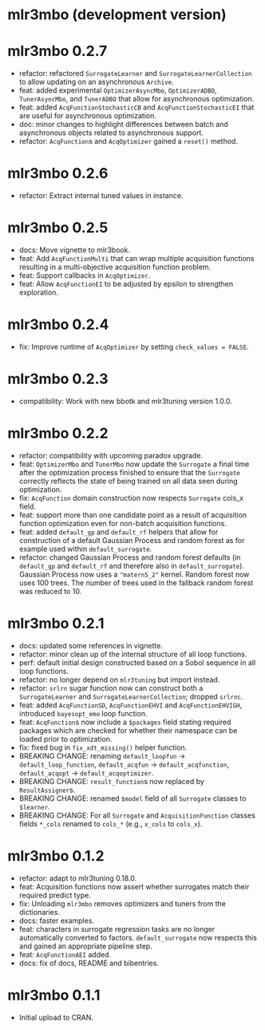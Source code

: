 # mlr3mbo (development version)

# mlr3mbo 0.2.7

* refactor: refactored `SurrogateLearner` and `SurrogateLearnerCollection` to allow updating on an asynchronous `Archive`.
* feat: added experimental `OptimizerAsyncMbo`, `OptimizerADBO`, `TunerAsyncMbo`, and `TunerADBO` that allow for asynchronous optimization.
* feat: added `AcqFunctionStochasticCB` and `AcqFunctionStochasticEI` that are useful for asynchronous optimization.
* doc: minor changes to highlight differences between batch and asynchronous objects related to asynchronous support.
* refactor: `AcqFunction`s and `AcqOptimizer` gained a `reset()` method.

# mlr3mbo 0.2.6

* refactor: Extract internal tuned values in instance.

# mlr3mbo 0.2.5

* docs: Move vignette to mlr3book.
* feat: Add `AcqFunctionMulti` that can wrap multiple acquisition functions resulting in a multi-objective acquisition function problem.
* feat: Support callbacks in `AcqOptimizer`.
* feat: Allow `AcqFunctionEI` to be adjusted by epsilon to strengthen exploration.

# mlr3mbo 0.2.4

* fix: Improve runtime of `AcqOptimizer` by setting `check_values = FALSE`.

# mlr3mbo 0.2.3

* compatibility: Work with new bbotk and mlr3tuning version 1.0.0.

# mlr3mbo 0.2.2

* refactor: compatibility with upcoming paradox upgrade.
* feat: `OptimizerMbo` and `TunerMbo` now update the `Surrogate` a final time after the optimization process finished to
        ensure that the `Surrogate` correctly reflects the state of being trained on all data seen during optimization.
* fix: `AcqFunction` domain construction now respects `Surrogate` cols_x field.
* feat: support more than one candidate point as a result of acquisition function optimization even for
        non-batch acquisition functions.
* feat: added `default_gp` and `default_rf` helpers that allow for construction of a default
        Gaussian Process and random forest as for example used within `default_surrogate`.
* refactor: changed Gaussian Process and random forest defaults (in `default_gp` and `default_rf` and therefore also in
            `default_surrogate`). Gaussian Process now uses a `"matern5_2"` kernel. Random forest now uses 100 trees.
            The number of trees used in the fallback random forest was reduced to 10.

# mlr3mbo 0.2.1

* docs: updated some references in vignette.
* refactor: minor clean up of the internal structure of all loop functions.
* perf: default initial design constructed based on a Sobol sequence in all loop functions.
* refactor: no longer depend on `mlr3tuning` but import instead.
* refactor: `srlrn` sugar function now can construct both a `SurrogateLearner` and
            `SurrogateLearnerCollection`; dropped `srlrnc`.
* feat: added `AcqFunctionSD`, `AcqFunctionEHVI` and `AcqFunctionEHVIGH`, introduced
        `bayesopt_emo` loop function.
* feat: `AcqFunction`s now include a `$packages` field stating required packages which are checked
        for whether their namespace can be loaded prior to optimization.
* fix: fixed bug in `fix_xdt_missing()` helper function.
* BREAKING CHANGE: renaming `default_loopfun` -> `default_loop_function`,
                   `default_acqfun` -> `default_acqfunction`,
                   `default_acqopt` -> `default_acqoptimizer`.
* BREAKING CHANGE: `result_function`s now replaced by `ResultAssigner`s.
* BREAKING CHANGE: renamed `$model` field of all `Surrogate` classes to `$learner`.
* BREAKING CHANGE: For all `Surrogate` and `AcquisitionFunction` classes fields `*_cols` renamed to
                   `cols_*` (e.g., `x_cols` to `cols_x`).

# mlr3mbo 0.1.2

* refactor: adapt to mlr3tuning 0.18.0.
* feat: Acquisition functions now assert whether surrogates match their required predict type.
* fix: Unloading `mlr3mbo` removes optimizers and tuners from the dictionaries.
* docs: faster examples.
* feat: characters in surrogate regression tasks are no longer automatically converted to factors.
        `default_surrogate` now respects this and gained an appropriate pipeline step.
* feat: `AcqFunctionAEI` added.
* docs: fix of docs, README and bibentries.

# mlr3mbo 0.1.1

* Initial upload to CRAN.


